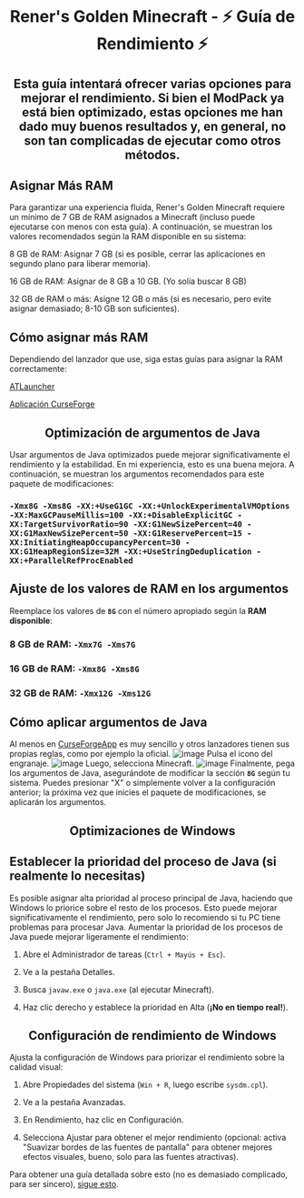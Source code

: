 <h1 align="center">Rener's Golden Minecraft - ⚡ Guía de Rendimiento ⚡</h1>

<h2 align="center">Esta guía intentará ofrecer varias opciones para mejorar el rendimiento. Si bien el ModPack ya está bien optimizado, estas opciones me han dado muy buenos resultados y, en general, no son tan complicadas de ejecutar como otros métodos.</h2>

## Asignar Más RAM

Para garantizar una experiencia fluida, Rener's Golden Minecraft requiere un mínimo de 7 GB de RAM asignados a Minecraft (incluso puede ejecutarse con menos con esta guía). A continuación, se muestran los valores recomendados según la RAM disponible en su sistema:

8 GB de RAM: Asignar 7 GB (si es posible, cerrar las aplicaciones en segundo plano para liberar memoria).

16 GB de RAM: Asignar de 8 GB a 10 GB. (Yo solía buscar 8 GB)

32 GB de RAM o más: Asigne 12 GB o más (si es necesario, pero evite asignar demasiado; 8-10 GB son suficientes).

## Cómo asignar más RAM

Dependiendo del lanzador que use, siga estas guías para asignar la RAM correctamente:

[ATLauncher](https://youtu.be/UYYwjqBcQMQ?si=KGmMrAs3A_nM3SRS)

[Aplicación CurseForge](https://youtu.be/GFFRJ9RcrG8?si=kQff7QNh8oOwAA-V)

<h2 align="center">Optimización de argumentos de Java</h2>

Usar argumentos de Java optimizados puede mejorar significativamente el rendimiento y la estabilidad. En mi experiencia, esto es una buena mejora. A continuación, se muestran los argumentos recomendados para este paquete de modificaciones:

### ``-Xmx8G -Xms8G -XX:+UseG1GC -XX:+UnlockExperimentalVMOptions -XX:MaxGCPauseMillis=100 -XX:+DisableExplicitGC -XX:TargetSurvivorRatio=90 -XX:G1NewSizePercent=40 -XX:G1MaxNewSizePercent=50 -XX:G1ReservePercent=15 -XX:InitiatingHeapOccupancyPercent=30 -XX:G1HeapRegionSize=32M -XX:+UseStringDeduplication -XX:+ParallelRefProcEnabled``

## Ajuste de los valores de RAM en los argumentos

Reemplace los valores de **``8G``** con el número apropiado según la **RAM disponible**:

### 8 GB de RAM: ``-Xmx7G -Xms7G``

### 16 GB de RAM: ``-Xmx8G -Xms8G``

### 32 GB de RAM: ``-Xmx12G -Xms12G``

## Cómo aplicar argumentos de Java

Al menos en [CurseForgeApp](https://www.curseforge.com/download/app) es muy sencillo y otros lanzadores tienen sus propias reglas, como por ejemplo la oficial.
![image](https://github.com/user-attachments/assets/81ad0a67-6177-4f7d-a86e-d70efece224c)
Pulsa el icono del engranaje. ![image](https://github.com/user-attachments/assets/4b2f36f3-6caf-40da-ab45-a2b21fc25412)
Luego, selecciona Minecraft.
![image](https://github.com/user-attachments/assets/a51437a0-9582-4a3d-b696-eaf055ff65ef)
Finalmente, pega los argumentos de Java, asegurándote de modificar la sección **``8G``** según tu sistema. Puedes presionar "X" o simplemente volver a la configuración anterior; la próxima vez que inicies el paquete de modificaciones, se aplicarán los argumentos.

<h2 align="center">Optimizaciones de Windows</h2>

## Establecer la prioridad del proceso de Java (si realmente lo necesitas)
Es posible asignar alta prioridad al proceso principal de Java, haciendo que Windows lo priorice sobre el resto de los procesos. Esto puede mejorar significativamente el rendimiento, pero solo lo recomiendo si tu PC tiene problemas para procesar Java.
Aumentar la prioridad de los procesos de Java puede mejorar ligeramente el rendimiento:

1. Abre el Administrador de tareas (`Ctrl + Mayús + Esc`).

2. Ve a la pestaña Detalles.

3. Busca `javaw.exe` o `java.exe` (al ejecutar Minecraft).

4. Haz clic derecho y establece la prioridad en Alta (**¡No en tiempo real!**).

<h2 align="center">Configuración de rendimiento de Windows</h2>

Ajusta la configuración de Windows para priorizar el rendimiento sobre la calidad visual:

1. Abre Propiedades del sistema (`Win + R`, luego escribe `sysdm.cpl`).

2. Ve a la pestaña Avanzadas.

3. En Rendimiento, haz clic en Configuración.

4. Selecciona Ajustar para obtener el mejor rendimiento (opcional: activa "Suavizar bordes de las fuentes de pantalla" para obtener mejores efectos visuales, bueno, solo para las fuentes atractivas).

Para obtener una guía detallada sobre esto (no es demasiado complicado, para ser sincero), [sigue esto](https://gigperformer.com/docs/ultimate-guide-to-optimize-windows-for-stage/optimizevisualeffects.html).
